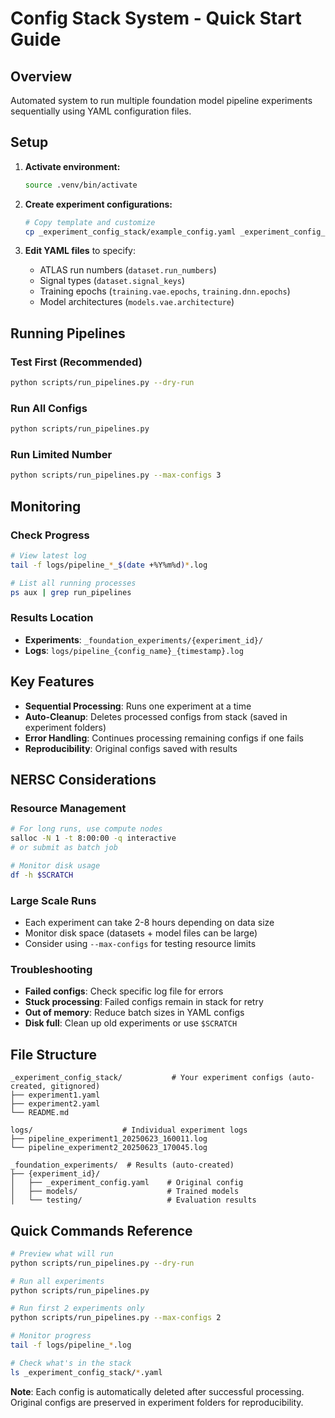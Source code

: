 # Config Stack System - Quick Start Guide

## Overview
Automated system to run multiple foundation model pipeline experiments sequentially using YAML configuration files.

## Setup

1. **Activate environment:**
   ```bash
   source .venv/bin/activate
   ```

2. **Create experiment configurations:**
   ```bash
   # Copy template and customize
   cp _experiment_config_stack/example_config.yaml _experiment_config_stack/my_experiment.yaml
   ```

3. **Edit YAML files** to specify:
   - ATLAS run numbers (`dataset.run_numbers`)
   - Signal types (`dataset.signal_keys`)
   - Training epochs (`training.vae.epochs`, `training.dnn.epochs`)
   - Model architectures (`models.vae.architecture`)

## Running Pipelines

### Test First (Recommended)
```bash
python scripts/run_pipelines.py --dry-run
```

### Run All Configs
```bash
python scripts/run_pipelines.py
```

### Run Limited Number
```bash
python scripts/run_pipelines.py --max-configs 3
```

## Monitoring

### Check Progress
```bash
# View latest log
tail -f logs/pipeline_*_$(date +%Y%m%d)*.log

# List all running processes
ps aux | grep run_pipelines
```

### Results Location
- **Experiments**: `_foundation_experiments/{experiment_id}/`
- **Logs**: `logs/pipeline_{config_name}_{timestamp}.log`

## Key Features

- **Sequential Processing**: Runs one experiment at a time
- **Auto-Cleanup**: Deletes processed configs from stack (saved in experiment folders)
- **Error Handling**: Continues processing remaining configs if one fails
- **Reproducibility**: Original configs saved with results

## NERSC Considerations

### Resource Management
```bash
# For long runs, use compute nodes
salloc -N 1 -t 8:00:00 -q interactive
# or submit as batch job

# Monitor disk usage
df -h $SCRATCH
```

### Large Scale Runs
- Each experiment can take 2-8 hours depending on data size
- Monitor disk space (datasets + model files can be large)
- Consider using `--max-configs` for testing resource limits

### Troubleshooting
- **Failed configs**: Check specific log file for errors
- **Stuck processing**: Failed configs remain in stack for retry
- **Out of memory**: Reduce batch sizes in YAML configs
- **Disk full**: Clean up old experiments or use `$SCRATCH`

## File Structure
```
_experiment_config_stack/           # Your experiment configs (auto-created, gitignored)
├── experiment1.yaml
├── experiment2.yaml
└── README.md

logs/                    # Individual experiment logs
├── pipeline_experiment1_20250623_160011.log
└── pipeline_experiment2_20250623_170045.log

_foundation_experiments/  # Results (auto-created)
├── {experiment_id}/
│   ├── _experiment_config.yaml    # Original config
│   ├── models/                    # Trained models
│   └── testing/                   # Evaluation results
```

## Quick Commands Reference
```bash
# Preview what will run
python scripts/run_pipelines.py --dry-run

# Run all experiments
python scripts/run_pipelines.py

# Run first 2 experiments only
python scripts/run_pipelines.py --max-configs 2

# Monitor progress
tail -f logs/pipeline_*.log

# Check what's in the stack
ls _experiment_config_stack/*.yaml
```

**Note**: Each config is automatically deleted after successful processing. Original configs are preserved in experiment folders for reproducibility.
